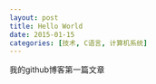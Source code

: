 ```yaml
---
layout: post
title: Hello World
date: 2015-01-15
categories: [技术, C语言, 计算机系统]
---
```


我的github博客第一篇文章
